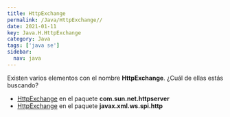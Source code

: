 ```yaml
---
title: HttpExchange
permalink: /Java/HttpExchange//
date: 2021-01-11
key: Java.H.HttpExchange
category: Java
tags: ['java se']
sidebar: 
  nav: java
---
```


Existen varios elementos con el nombre **HttpExchange**. ¿Cuál de ellas estás buscando?
<ul>
<li><a href="/Java/HttpExchange-com-sun-net-httpserver/">HttpExchange</a> en el paquete <strong>com.sun.net.httpserver</strong></li>
<li><a href="/Java/HttpExchange-javax-xml-ws-spi-http/">HttpExchange</a> en el paquete <strong>javax.xml.ws.spi.http</strong></li>
<ul>
